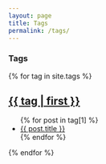 ```yaml
---
layout: page
title: Tags
permalink: /tags/
---
```


### Tags

{% for tag in site.tags %}
  <h2><a href="#{{ tag | first | slugify }}">{{ tag | first }}</a></h2>
  <ul>
    {% for post in tag[1] %}
      <li><a href="{{ post.url }}/blog/">{{ post.title }}</a></li>
    {% endfor %}
  </ul>
{% endfor %}